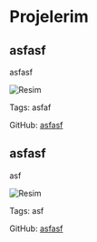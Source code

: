 # Projelerim

## asfasf

asfasf

![Resim](https://res.cloudinary.com/dbbtdnneh/image/upload/v1732822947/jwr1l7xrnfzqjjk73x6y.png)

Tags: asfaf

GitHub: [asfasf](asfasf)

## asfasf

asf

![Resim](https://res.cloudinary.com/dbbtdnneh/image/upload/v1732822995/jmuewniyyx4xvrrtjgem.png)

Tags: asf

GitHub: [asfasf](asfasf)
